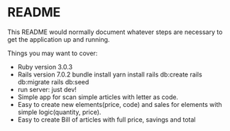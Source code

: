 # README

This README would normally document whatever steps are necessary to get the
application up and running.

Things you may want to cover:

* Ruby version 3.0.3
* Rails version 7.0.2
  bundle install
  yarn install
  rails db:create rails db:migrate rails db:seed
* run server: just dev!
* Simple app for scan simple articles with letter as code.
* Easy to create new elements(price, code) and sales for elements with simple logic(quantity, price).
* Easy to create Bill of articles with full price, savings and total
